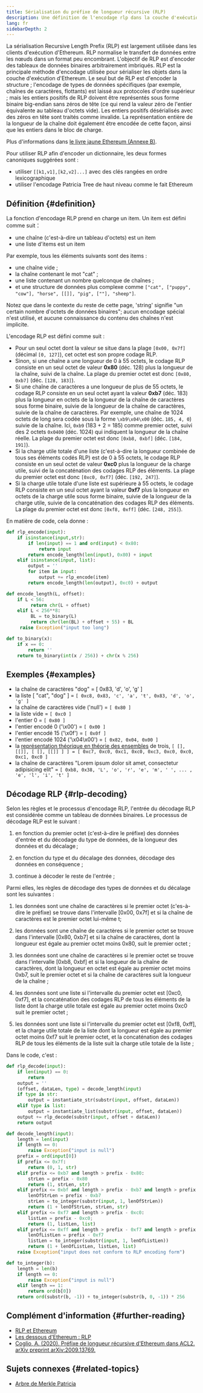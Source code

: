 ```yaml
---
title: Sérialisation du préfixe de longueur récursive (RLP)
description: Une définition de l'encodage rlp dans la couche d'exécution d'Ethereum.
lang: fr
sidebarDepth: 2
---
```


La sérialisation Recursive Length Prefix (RLP) est largement utilisée dans les clients d'exécution d'Ethereum. RLP normalise le transfert de données entre les nœuds dans un format peu encombrant. L'objectif de RLP est d'encoder des tableaux de données binaires arbitrairement imbriqués. RLP est la principale méthode d'encodage utilisée pour sérialiser les objets dans la couche d'exécution d'Ethereum. Le seul but de RLP est d'encoder la structure ; l'encodage de types de données spécifiques (par exemple, chaînes de caractères, flottants) est laissé aux protocoles d'ordre supérieur ; mais les entiers positifs de RLP doivent être représentés sous forme binaire big-endian sans zéros de tête (ce qui rend la valeur zéro de l'entier équivalente au tableau d'octets vide). Les entiers positifs désérialisés avec des zéros en tête sont traités comme invalide. La représentation entière de la longueur de la chaîne doit également être encodée de cette façon, ainsi que les entiers dans le bloc de charge.

Plus d'informations dans [le livre jaune Ethereum (Annexe B)](https://ethereum.github.io/yellowpaper/paper.pdf#page=19).

Pour utiliser RLP afin d'encoder un dictionnaire, les deux formes canoniques suggérées sont :

- utiliser `[[k1,v1],[k2,v2]...]` avec des clés rangées en ordre lexicographique
- utiliser l'encodage Patricia Tree de haut niveau comme le fait Ethereum

## Définition \{#definition}

La fonction d'encodage RLP prend en charge un item. Un item est défini comme suit：

- une chaîne (c'est-à-dire un tableau d'octets) est un item
- une liste d'items est un item

Par exemple, tous les éléments suivants sont des items :

- une chaîne vide ;
- la chaîne contenant le mot "cat" ;
- une liste contenant un nombre quelconque de chaînes ;
- et une structure de données plus complexe comme `["cat", ["puppy", "cow"], "horse", [[]], "pig", [""], "sheep"]`.

Notez que dans le contexte du reste de cette page, 'string' signifie "un certain nombre d'octets de données binaires"; aucun encodage spécial n'est utilisé, et aucune connaissance du contenu des chaînes n'est implicite.

L'encodage RLP est défini comme suit :

- Pour un seul octet dont la valeur se situe dans la plage `[0x00, 0x7f]` (décimal `[0, 127]`), cet octet est son propre codage RLP.
- Sinon, si une chaîne a une longueur de 0 à 55 octets, le codage RLP consiste en un seul octet de valeur **0x80** (déc. 128) plus la longueur de la chaîne, suivi de la chaîne. La plage du premier octet est donc `[0x80, 0xb7]` (déc. `[128, 183]`).
- Si une chaîne de caractères a une longueur de plus de 55 octets, le codage RLP consiste en un seul octet ayant la valeur **0xb7** (déc. 183) plus la longueur en octets de la longueur de la chaîne de caractères sous forme binaire, suivie de la longueur de la chaîne de caractères, suivie de la chaîne de caractères. Par exemple, une chaîne de 1024 octets de long sera codée sous la forme `\xb9\x04\x00` (déc. `185, 4, 0`) suivie de la chaîne. Ici, `0xb9` (183 + 2 = 185) comme premier octet, suivi des 2 octets `0x0400` (déc. 1024) qui indiquent la longueur de la chaîne réelle. La plage du premier octet est donc `[0xb8, 0xbf]` (déc. `[184, 191]`).
- Si la charge utile totale d'une liste (c'est-à-dire la longueur combinée de tous ses éléments codés RLP) est de 0 à 55 octets, le codage RLP consiste en un seul octet de valeur **0xc0** plus la longueur de la charge utile, suivi de la concaténation des codages RLP des éléments. La plage du premier octet est donc `[0xc0, 0xf7]` (déc. `[192, 247]`).
- Si la charge utile totale d'une liste est supérieure à 55 octets, le codage RLP consiste en un seul octet ayant la valeur **0xf7** plus la longueur en octets de la charge utile sous forme binaire, suivie de la longueur de la charge utile, suivie de la concaténation des codages RLP des éléments. La plage du premier octet est donc `[0xf8, 0xff]` (déc. `[248, 255]`).

En matière de code, cela donne :

```python
def rlp_encode(input):
    if isinstance(input,str):
        if len(input) == 1 and ord(input) < 0x80:
            return input
        return encode_length(len(input), 0x80) + input
    elif isinstance(input, list):
        output = ''
        for item in input:
            output += rlp_encode(item)
        return encode_length(len(output), 0xc0) + output

def encode_length(L, offset):
    if L < 56:
         return chr(L + offset)
    elif L < 256**8:
         BL = to_binary(L)
         return chr(len(BL) + offset + 55) + BL
     raise Exception("input too long")

def to_binary(x):
    if x == 0:
        return ''
    return to_binary(int(x / 256)) + chr(x % 256)
```

## Exemples \{#examples}

- la chaîne de caractères "dog" = [ 0x83, 'd', 'o', 'g' ]
- la liste [ "cat", "dog" ] = `[ 0xc8, 0x83, 'c', 'a', 't', 0x83, 'd', 'o', 'g' ]`
- la chaîne de caractères vide ('null') = `[ 0x80 ]`
- la liste vide = `[ 0xc0 ]`
- l'entier 0 = `[ 0x80 ]`
- l'entier encodé 0 ('\\x00') = `[ 0x00 ]`
- l'entier encodé 15 ('\\x0f') = `[ 0x0f ]`
- l'entier encodé 1024 ('\\x04\\x00') = `[ 0x82, 0x04, 0x00 ]`
- la [représentation théorique en théorie des ensembles](https://fr.wikipedia.org/wiki/Construction_des_entiers_naturels) de trois, `[ [], [[]], [ [], [[]] ] ] = [ 0xc7, 0xc0, 0xc1, 0xc0, 0xc3, 0xc0, 0xc0, 0xc1, 0xc0 ]`
- la chaîne de caractères "Lorem ipsum dolor sit amet, consectetur adipisicing elit" = `[ 0xb8, 0x38, 'L', 'o', 'r', 'e', 'm', ' ', ... , 'e', 'l', 'i', 't' ]`

## Décodage RLP \{#rlp-decoding}

Selon les règles et le processus d'encodage RLP, l'entrée du décodage RLP est considérée comme un tableau de données binaires. Le processus de décodage RLP est le suivant :

1.  en fonction du premier octet (c'est-à-dire le préfixe) des données d'entrée et du décodage du type de données, de la longueur des données et du décalage ;

2.  en fonction du type et du décalage des données, décodage des données en conséquence ;

3.  continue à décoder le reste de l'entrée ;

Parmi elles, les règles de décodage des types de données et du décalage sont les suivantes :

1.  les données sont une chaîne de caractères si le premier octet (c'es-à-dire le préfixe) se trouve dans l'intervalle [0x00, 0x7f] et si la chaîne de caractères est le premier octet lui-même t;

2.  les données sont une chaîne de caractères si le premier octet se trouve dans l'intervalle [0x80, 0xb7] et si la chaîne de caractères, dont la longueur est égale au premier octet moins 0x80, suit le premier octet ;

3.  les données sont une chaîne de caractères si le premier octet se trouve dans l'intervalle [0xb8, 0xbf] et si la longueur de la chaîne de caractères, dont la longueur en octet est égale au premier octet moins 0xb7, suit le premier octet et si la chaîne de caractères suit la longueur de la chaîne ;

4.  les données sont une liste si l'intervalle du premier octet est [0xc0, 0xf7], et la concaténation des codages RLP de tous les éléments de la liste dont la charge utile totale est égale au premier octet moins 0xc0 suit le premier octet ;

5.  les données sont une liste si l'intervalle du premier octet est [0xf8, 0xff], et la charge utile totale de la liste dont la longueur est égale au premier octet moins 0xf7 suit le premier octet, et la concaténation des codages RLP de tous les éléments de la liste suit la charge utile totale de la liste ;

Dans le code, c'est :

```python
def rlp_decode(input):
    if len(input) == 0:
        return
    output = ''
    (offset, dataLen, type) = decode_length(input)
    if type is str:
        output = instantiate_str(substr(input, offset, dataLen))
    elif type is list:
        output = instantiate_list(substr(input, offset, dataLen))
    output += rlp_decode(substr(input, offset + dataLen))
    return output

def decode_length(input):
    length = len(input)
    if length == 0:
        raise Exception("input is null")
    prefix = ord(input[0])
    if prefix <= 0x7f:
        return (0, 1, str)
    elif prefix <= 0xb7 and length > prefix - 0x80:
        strLen = prefix - 0x80
        return (1, strLen, str)
    elif prefix <= 0xbf and length > prefix - 0xb7 and length > prefix - 0xb7 + to_integer(substr(input, 1, prefix - 0xb7)):
        lenOfStrLen = prefix - 0xb7
        strLen = to_integer(substr(input, 1, lenOfStrLen))
        return (1 + lenOfStrLen, strLen, str)
    elif prefix <= 0xf7 and length > prefix - 0xc0:
        listLen = prefix - 0xc0;
        return (1, listLen, list)
    elif prefix <= 0xff and length > prefix - 0xf7 and length > prefix - 0xf7 + to_integer(substr(input, 1, prefix - 0xf7)):
        lenOfListLen = prefix - 0xf7
        listLen = to_integer(substr(input, 1, lenOfListLen))
        return (1 + lenOfListLen, listLen, list)
    raise Exception("input does not conform to RLP encoding form")

def to_integer(b):
    length = len(b)
    if length == 0:
        raise Exception("input is null")
    elif length == 1:
        return ord(b[0])
    return ord(substr(b, -1)) + to_integer(substr(b, 0, -1)) * 256
```

## Complément d'information \{#further-reading}

- [RLP et Ethereum](https://medium.com/coinmonks/data-structure-in-ethereum-episode-1-recursive-length-prefix-rlp-encoding-decoding-d1016832f919)
- [Les dessous d'Ethereum : RLP](https://medium.com/coinmonks/ethereum-under-the-hood-part-3-rlp-decoding-df236dc13e58)
- [Coglio, A. (2020). Préfixe de longueur récursive d'Ethereum dans ACL2. arXiv preprint arXiv:2009.13769.](https://arxiv.org/abs/2009.13769)

## Sujets connexes \{#related-topics}

- [Arbre de Merkle Patricia](/developers/docs/data-structures-and-encoding/patricia-merkle-trie)
